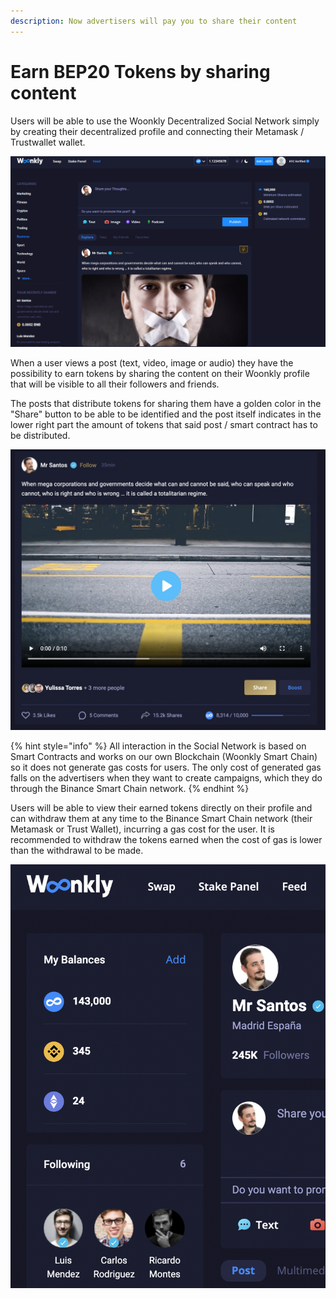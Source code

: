 ```yaml
---
description: Now advertisers will pay you to share their content
---
```


# Earn BEP20 Tokens by sharing content

Users will be able to use the Woonkly Decentralized Social Network simply by creating their decentralized profile and connecting their Metamask / Trustwallet wallet.

![Vision of the main page of the Woonkly Decentralized Social Network](.gitbook/assets/image%20%2870%29.png)

When a user views a post \(text, video, image or audio\) they have the possibility to earn tokens by sharing the content on their Woonkly profile that will be visible to all their followers and friends.

The posts that distribute tokens for sharing them have a golden color in the "Share" button to be able to be identified and the post itself indicates in the lower right part the amount of tokens that said post / smart contract has to be distributed.

![Image of a Woonkly Post that distributes tokens for sharing](.gitbook/assets/image%20%2816%29.png)

{% hint style="info" %}
All interaction in the Social Network is based on Smart Contracts and works on our own Blockchain \(Woonkly Smart Chain\) so it does not generate gas costs for users. The only cost of generated gas falls on the advertisers when they want to create campaigns, which they do through the Binance Smart Chain network.
{% endhint %}

Users will be able to view their earned tokens directly on their profile and can withdraw them at any time to the Binance Smart Chain network \(their Metamask or Trust Wallet\), incurring a gas cost for the user. It is recommended to withdraw the tokens earned when the cost of gas is lower than the withdrawal to be made.

![Image of the Wallet with User Token Earnings in Woonkly](.gitbook/assets/image%20%2850%29.png)

